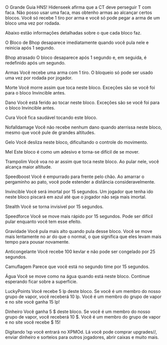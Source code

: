 O Grande Guia HNS! Hidenseek afirma que a CT deve perseguir T com faca. Não posso usar uma faca, mas obtenho armas ao alcançar certos blocos. Você só recebe 1 tiro por arma e você só pode pegar a arma de um bloco uma vez por rodada.

Abaixo estão informações detalhadas sobre o que cada bloco faz.

O Bloco de Bhop desaparece imediatamente quando você pula nele e reinicia após 1 segundo.

Bhop atrasado O bloco desaparece após 1 segundo e, em seguida, é redefinido após um segundo.

Armas Você recebe uma arma com 1 tiro. O bloqueio só pode ser usado uma vez por rodada por jogador.

Morte Você morre assim que toca neste bloco. Exceções são se você foi para o bloco Invincible antes.

Dano Você está ferido ao tocar neste bloco. Exceções são se você foi para o bloco Invincible antes.

Cura Você fica saudável tocando este bloco.

Nofalldamage Você não recebe nenhum dano quando aterrissa neste bloco, mesmo que você pule de grandes altitudes.

Gelo Você desliza neste bloco, dificultando o controle do movimento.

Mel Este bloco é como um adesivo e torna-se difícil de se mover.

Trampolim Você voa no ar assim que toca neste bloco. Ao pular nele, você alcança maior altitude.

Speedboost Você é empurrado para frente pelo chão. Ao amarrar o pergaminho ao pato, você pode estender a distância consideravelmente.

Invincible Você será imortal por 15 segundos. Um jogador que tenha ido neste bloco piscará em azul até que o jogador não seja mais imortal.

Stealth Você se torna invisível por 15 segundos.

Speedforce Você se move mais rápido por 15 segundos. Pode ser difícil pular enquanto você tem esse efeito.

Gravidade Você pula mais alto quando pula desse bloco. Você se move mais lentamente no ar do que o normal, o que significa que eles levam mais tempo para pousar novamente.

Anticongelante Você recebe 100 kevlar e não pode ser congelado por 25 segundos.

Camuflagem Parece que você está no segundo time por 15 segundos.

Água Você se move como na água quando está neste bloco. Continue esperando ficar sobre a superfície.

LuckyPoints Você recebe 5 lp deste bloco. Se você é um membro do nosso grupo de vapor, você receberá 10 lp. Você é um membro do grupo de vapor e no site você ganha 15 lp!

Dinheiro Você ganha 5 $ deste bloco. Se você é um membro do nosso grupo de vapor, você receberá 10 $. Você é um membro do grupo de vapor e no site você recebe $ 15!

Digitando !xp você entrará no XPMOd. Lá você pode comprar upgrades//, enviar dinheiro e sorteios para outros jogadores, abrir caixas e muito mais.

